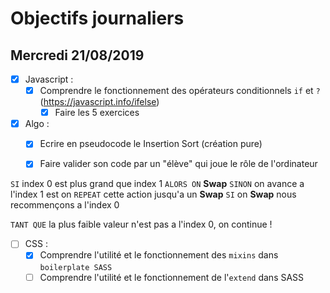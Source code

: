 # Objectifs journaliers

## Mercredi 21/08/2019


* [x] Javascript :
  * [x] Comprendre le fonctionnement des opérateurs conditionnels `if` et `?` (https://javascript.info/ifelse)
    * [x] Faire les 5 exercices

* [x] Algo : 
  * [x] Ecrire en pseudocode le Insertion Sort (création pure)
  * [x] Faire valider son code par un "élève" qui joue le rôle de l'ordinateur


`SI` index 0 est plus grand que index 1 `ALORS ON` **Swap**
    `SINON` on avance a l'index 1 est on `REPEAT` cette action jusqu'a un **Swap**
`SI` on **Swap** nous recommençons a l'index 0

`TANT QUE` la plus faible valeur n'est pas a l'index 0, on continue !



* [ ] CSS : 
  * [x] Comprendre l'utilité et le fonctionnement des `mixins` dans 
  `boilerplate SASS`
  * [ ] Comprendre l'utilité et le fonctionnement de l'`extend` dans SASS 

